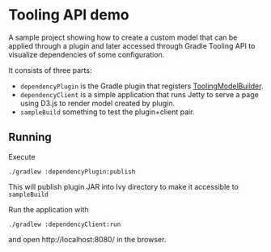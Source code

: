 # Tooling API demo

A sample project showing how to create a custom model that can be applied through a plugin
and later accessed through Gradle Tooling API to visualize dependencies of some configuration.

It consists of three parts:

* `dependencyPlugin` is the Gradle plugin that registers [ToolingModelBuilder](http://www.gradle.org/docs/current/javadoc/org/gradle/tooling/provider/model/ToolingModelBuilder.html).
* `dependencyClient` is a simple application that runs Jetty to serve a page using D3.js to render model created by plugin.
* `sampleBuild` something to test the plugin+client pair.

## Running

Execute

`./gradlew :dependencyPlugin:publish`

This will publish plugin JAR into Ivy directory to make it accessible to `sampleBuild`

Run the application with

`./gradlew :dependencyClient:run`

and open http://localhost:8080/ in the browser.